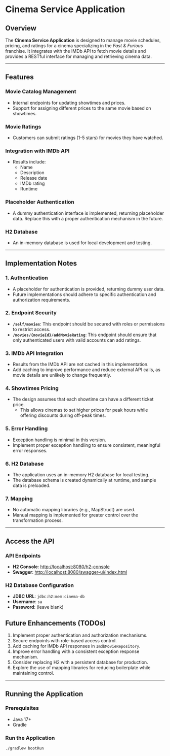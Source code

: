 # Cinema Service Application

## Overview

The **Cinema Service Application** is designed to manage movie schedules, pricing, and ratings for a cinema specializing in the *Fast & Furious* franchise. It integrates with the IMDb API to fetch movie details and provides a RESTful interface for managing and retrieving cinema data.

---

## Features

### Movie Catalog Management
- Internal endpoints for updating showtimes and prices.
- Support for assigning different prices to the same movie based on showtimes.

### Movie Ratings
- Customers can submit ratings (1-5 stars) for movies they have watched.

### Integration with IMDb API
- Results include:
    - Name
    - Description
    - Release date
    - IMDb rating
    - Runtime

### Placeholder Authentication
- A dummy authentication interface is implemented, returning placeholder data. Replace this with a proper authentication mechanism in the future.

### H2 Database
- An in-memory database is used for local development and testing.

---

## Implementation Notes

### 1. **Authentication**
- A placeholder for authentication is provided, returning dummy user data.
- Future implementations should adhere to specific authentication and authorization requirements.

### 2. **Endpoint Security**
- **`/self/movies`**: This endpoint should be secured with roles or permissions to restrict access.
- **`/movies/{movieId}/addMovieRating`**: This endpoint should ensure that only authenticated users with valid accounts can add ratings.

### 3. **IMDb API Integration**
- Results from the IMDb API are not cached in this implementation.
- Add caching to improve performance and reduce external API calls, as movie details are unlikely to change frequently.

### 4. **Showtimes Pricing**
- The design assumes that each showtime can have a different ticket price.
    - This allows cinemas to set higher prices for peak hours while offering discounts during off-peak times.

### 5. **Error Handling**
- Exception handling is minimal in this version.
- Implement proper exception handling to ensure consistent, meaningful error responses.

### 6. **H2 Database**
- The application uses an in-memory H2 database for local testing.
- The database schema is created dynamically at runtime, and sample data is preloaded.

### 7. **Mapping**
- No automatic mapping libraries (e.g., MapStruct) are used.
- Manual mapping is implemented for greater control over the transformation process.

---

## Access the API

### API Endpoints
- **H2 Console**: [http://localhost:8080/h2-console](http://localhost:8080/h2-console)
- **Swagger**: [http://localhost:8080/swagger-ui/index.html](http://localhost:8080/swagger-ui/index.html)

### H2 Database Configuration
- **JDBC URL**: `jdbc:h2:mem:cinema-db`
- **Username**: `sa`
- **Password**: (leave blank)

## Future Enhancements (TODOs)
1. Implement proper authentication and authorization mechanisms.
2. Secure endpoints with role-based access control.
3. Add caching for IMDb API responses in `ImdbMovieRepository`.
4. Improve error handling with a consistent exception response mechanism.
5. Consider replacing H2 with a persistent database for production.
6. Explore the use of mapping libraries for reducing boilerplate while maintaining control.

---

## Running the Application

### Prerequisites
- Java 17+
- Gradle

### Run the Application
```bash
./gradlew bootRun
